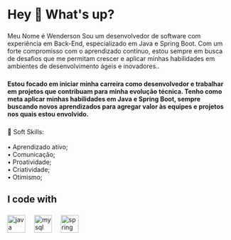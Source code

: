 <h1 align="left">Hey 👋 What's up?</h1>

###

<p align="left">Meu Nome é Wenderson Sou um desenvolvedor de software com experiência em Back-End, especializado em Java e Spring Boot. Com um forte compromisso com o aprendizado contínuo, estou sempre em busca de desafios que me permitam crescer e aplicar minhas habilidades em ambientes de desenvolvimento ágeis e inovadores..</p>

###

<h4 align="left">Estou focado em iniciar minha carreira como desenvolvedor e trabalhar em projetos que contribuam para minha evolução técnica. Tenho como meta aplicar minhas habilidades em Java e Spring Boot, sempre buscando novos aprendizados para agregar valor às equipes e projetos nos quais estou envolvido.</h4>

###

<p align="left">🧠 Soft Skills: <br><br>• Aprendizado ativo;<br>• Comunicação;<br>• Proatividade;<br>• Criatividade;<br>• Otimismo;</p>

###

<h2 align="left">I code with</h2>

###

<div align="left">
  <img src="https://cdn.jsdelivr.net/gh/devicons/devicon/icons/java/java-original.svg" height="40" alt="java logo"  />
  <img width="12" />
  <img src="https://cdn.jsdelivr.net/gh/devicons/devicon/icons/mysql/mysql-original.svg" height="40" alt="mysql logo"  />
  <img width="12" />
  <img src="https://cdn.jsdelivr.net/gh/devicons/devicon/icons/spring/spring-original.svg" height="40" alt="spring logo"  />
</div>

###
